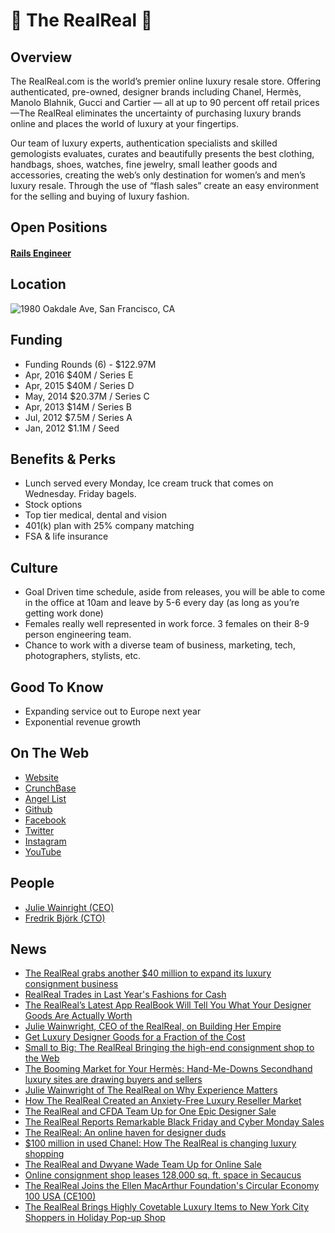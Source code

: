 # 💎 The RealReal 💎

## Overview
The RealReal.com is the world’s premier online luxury resale store. Offering authenticated, pre-owned, designer brands including Chanel, Hermès, Manolo Blahnik, Gucci and Cartier — all at up to 90 percent off retail prices —The RealReal eliminates the uncertainty of purchasing luxury brands online and places the world of luxury at your fingertips.

Our team of luxury experts, authentication specialists and skilled gemologists evaluates, curates and beautifully presents the best clothing, handbags, shoes, watches, fine jewelry, small leather goods and accessories, creating the web’s only destination for women’s and men’s luxury resale.
Through the use of “flash sales” create an easy environment for the selling and buying of luxury fashion.

## Open Positions
#### [Rails Engineer](https://github.com/the31337/the-realreal/blob/master/rails-engineer.md)

## Location
![1980 Oakdale Ave, San Francisco, CA](https://maps.googleapis.com/maps/api/staticmap?center=1980+Oakdale+Ave,+San+Francisco,+CA&zoom=13&scale=false&size=600x300&maptype=roadmap&format=png&visual_refresh=true)  

## Funding
+ Funding Rounds (6) - $122.97M
+ Apr, 2016	$40M / Series E
+ Apr, 2015	$40M / Series D
+ May, 2014	$20.37M / Series C
+ Apr, 2013	$14M / Series B
+ Jul, 2012	$7.5M / Series A
+ Jan, 2012	$1.1M / Seed

## Benefits & Perks
+ Lunch served every Monday, Ice cream truck that comes on Wednesday.  Friday bagels.
+ Stock options
+ Top tier medical, dental and vision
+ 401(k) plan with 25% company matching
+ FSA & life insurance

## Culture
+ Goal Driven time schedule, aside from releases, you will be able to come in the office at 10am and leave by 5-6 every day (as long as you’re getting work done)
+ Females really well represented in work force.  3 females on their 8-9 person engineering team.
+ Chance to work with a diverse team of business, marketing, tech, photographers, stylists, etc.

## Good To Know
+ Expanding service out to Europe next year
+ Exponential revenue growth

## On The Web
+ [Website](http://www.therealreal.com)
+ [CrunchBase](https://www.crunchbase.com/organization/the-realreal)
+ [Angel List](https://angel.co/the-realreal)
+ [Github](https://github.com/TheRealReal)
+ [Facebook](https://www.facebook.com/TheRealRealPage/)
+ [Twitter](https://twitter.com/therealreal])
+ [Instagram](https://www.instagram.com/therealreal/)
+ [YouTube](https://www.youtube.com/user/LuxuryConsignment)

## People
+ [Julie Wainright (CEO)](https://www.linkedin.com/in/juliewainwright)
+ [Fredrik Björk
(CTO)](https://www.linkedin.com/in/fbjork)

## News
+ [The RealReal grabs another $40 million to expand its luxury consignment business](https://techcrunch.com/2016/04/21/the-realreal-grabs-another-40-million-to-expand-its-luxury-consignment-business/)
+ [RealReal Trades in Last Year's Fashions for Cash](http://www.thestreet.com/story/12758978/1/realreal-trades-in-last-years-fashions-for-cash.html)     
+  [The RealReal’s Latest App RealBook Will Tell You What Your Designer Goods Are Actually Worth](http://techcrunch.com/2014/06/30/therealreals-latest-app-realbook-will-tell-you-what-your-designer-goods-are-actually-worth/)
+ [Julie Wainwright, CEO of the RealReal, on Building Her Empire](http://www.thedailybeast.com/articles/2013/06/27/julie-wainwright-ceo-of-therealreal-on-building-her-empire.html)
+ [Get Luxury Designer Goods for a Fraction of the Cost](http://video.foxbusiness.com/v/2637175294001/get-luxury-designer-goods-for-a-fraction-of-the-cost/)
+ [Small to Big: The RealReal
Bringing the high-end consignment shop to the Web](http://www.businessweek.com/articles/2013-10-24/the-realreal-dot-com-brings-the-high-end-consignment-shop-to-the-web)
+ [The Booming Market for Your Hermès: Hand-Me-Downs
Secondhand luxury sites are drawing buyers and sellers](http://www.businessweek.com/articles/2014-10-09/secondhand-luxury-sites-realreal-vestiaire-draw-the-style-set)
+ [Julie Wainwright of The RealReal on Why Experience Matters](http://www.businessoffashion.com/2014/10/julie-wainwright-realreal-experience-matters.html)
+ [How The RealReal Created an Anxiety-Free Luxury Reseller Market](http://www.forbes.com/sites/kristenphilipkoski/2014/10/31/how-the-realreal-created-an-anxiety-free-luxury-reseller-market/)
+ [The RealReal and CFDA Team Up for One Epic Designer Sale](http://www.thefashionspot.com/buzz-news/latest-news/495247-realreal-and-cfda/)
+ [The RealReal Reports Remarkable Black Friday and Cyber Monday Sales](http://www.prnewswire.com/news-releases/the-realreal-reports-remarkable-black-friday-and-cyber-monday-sales-300006622.html)
+ [The RealReal: An online haven for designer duds](http://dailyemerald.com/2014/12/30/the-realreal-an-online-haven-for-designer-duds/)
+ [$100 million in used Chanel: How The RealReal is changing luxury shopping](http://fortune.com/2015/02/13/the-realreal-used-luxury-goods/)
+ [The RealReal and Dwyane Wade Team Up for Online Sale](http://wwd.com/fashion-news/fashion-scoops/the-realreal-and-dwyane-wade-team-up-for-online-sale-7979182)
+ [Online consignment shop leases 128,000 sq. ft. space in Secaucus](http://www.njbiz.com/article/20140714/NJBIZ01/140719861/Online-consignment-shop-leases-128000-sq-ft-space-in-Secaucus)
+ [The RealReal Joins the Ellen MacArthur Foundation's Circular Economy 100 USA (CE100)](http://www.prnewswire.com/news-releases/the-realreal-joins-the-ellen-macarthur-foundations-circular-economy-100-usa-ce100-300366771.html)
+ [The RealReal Brings Highly Covetable Luxury Items to New York City Shoppers in Holiday Pop-up Shop](http://www.prnewswire.com/news-releases/the-realreal-brings-highly-covetable-luxury-items-to-new-york-city-shoppers-in-holiday-pop-up-shop-300368314.html)
